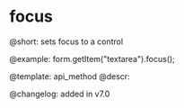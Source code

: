focus
=============

@short: sets focus to a control





@example:
form.getItem("textarea").focus();


@template: api_method
@descr:

@changelog: added in v7.0
